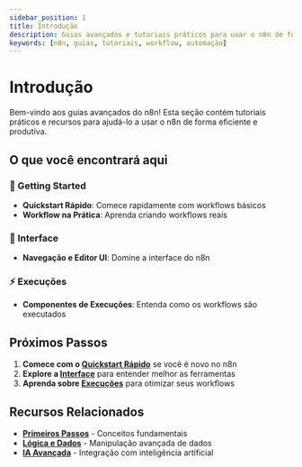 ```yaml
---
sidebar_position: 1
title: Introdução
description: Guias avançados e tutoriais práticos para usar o n8n de forma eficiente
keywords: [n8n, guias, tutoriais, workflow, automação]
---
```


# Introdução

Bem-vindo aos guias avançados do n8n! Esta seção contém tutoriais práticos e recursos para ajudá-lo a usar o n8n de forma eficiente e produtiva.

## O que você encontrará aqui

### 🚀 Getting Started
- **Quickstart Rápido**: Comece rapidamente com workflows básicos
- **Workflow na Prática**: Aprenda criando workflows reais

### 🎨 Interface
- **Navegação e Editor UI**: Domine a interface do n8n

### ⚡ Execuções
- **Componentes de Execuções**: Entenda como os workflows são executados

## Próximos Passos

1. **Comece com o [Quickstart Rápido](./getting-started/quickstart-rapido)** se você é novo no n8n
2. **Explore a [Interface](./interface/navegacao-editor-ui)** para entender melhor as ferramentas
3. **Aprenda sobre [Execuções](./execucoes/componentes-execucoes)** para otimizar seus workflows

## Recursos Relacionados

- **[Primeiros Passos](../primeiros-passos/instalacao)** - Conceitos fundamentais
- **[Lógica e Dados](../logica-e-dados)** - Manipulação avançada de dados
- **[IA Avançada](../advanced-ai)** - Integração com inteligência artificial 